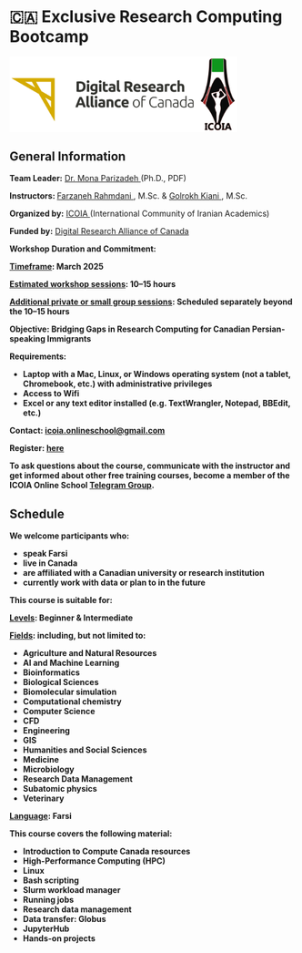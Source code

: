 # 🇨🇦 Exclusive Research Computing Bootcamp 

<img src="images/alliance_icoia_logo.png" width="400" align="center">

<h2 id="general">General Information</h2>

<p id="lead">
  <strong>Team Leader:</strong>
  <a href="https://orcid.org/0000-0002-0567-7673">Dr. Mona Parizadeh </a>(Ph.D., PDF)
</p>

<p id="teach">
  <strong>Instructors: </strong>
    <a href="https://www.cermofc.uqam.ca/en/technological-platforms/bio-informatics/">Farzaneh Rahmdani </a>, M.Sc. & 
    <a href="https://www.linkedin.com/in/golrokh-vitae/?originalSubdomain=ca"> Golrokh Kiani </a>, M.Sc.
</p>

<p id="by">
  <strong>Organized by:</strong>
  <a href="https://icoia.org">ICOIA </a>(International Community of Iranian Academics)
</p>

<p id="fund">
  <strong>Funded by:</strong>
  <a href="https://alliancecan.ca/en">Digital Research Alliance of Canada </a>
</p>

<p id="date">
  <strong>Workshop Duration and Commitment:<strong>
</p>

  <ins>Timeframe</ins>: March 2025
  
  <ins> Estimated workshop sessions</ins>: 10–15 hours

  <ins> Additional private or small group sessions</ins>: Scheduled separately beyond the 10–15 hours

<p id="obj">
  <strong>Objective:</strong>
  Bridging Gaps in Research Computing for Canadian Persian-speaking Immigrants
</p>

<p id="requirements">
  <strong>Requirements:</strong> 
</p>

  - Laptop with a Mac, Linux, or Windows operating system 
    (not a tablet, Chromebook, etc.) with administrative privileges 
  - Access to Wifi 
  - Excel or any text editor installed (e.g. TextWrangler, Notepad, BBEdit, etc.)

<p id="contact">
  <strong>Contact:</strong>
  <a href="mailto:{{icoia.onlineschool@gmail.com}}">icoia.onlineschool@gmail.com</a> 
</p>
  
<p id="register">
  <strong>Register:</strong>
  <a href="https://forms.gle/S3ovg69fZrE3zhq26">here</a> 
</p>

<p id="telegram">
To ask questions about the course, communicate with the instructor and get informed about other free training courses, become a member of the ICOIA Online School 
  <a href="https://t.me/+jIfI2LibaBo2Yzc8?fbclid=PAZXh0bgNhZW0CMTEAAaZlAjc5hfp7mpqw7f8RxznZJ41NhZzFBl5LOjO07NjkorsvyXNDRH0pkNg_aem_l02uj-8pTJF5BiOA2yLSNQ">Telegram Group</a>.
</p>

<h2 id="schedule">Schedule</h2>
<p id="eligible">
  We welcome participants who:
</p>

- speak Farsi
- live in Canada
- are affiliated with a Canadian university or research institution
- currently work with data or plan to in the future

<p id="suit">
  This course is suitable for:
</p>

<ins>Levels</ins>: Beginner & Intermediate

<ins>Fields</ins>: including, but not limited to:

- Agriculture and Natural Resources
- AI and Machine Learning
- Bioinformatics
- Biological Sciences
- Biomolecular simulation
- Computational chemistry
- Computer Science
- CFD
- Engineering
- GIS
- Humanities and Social Sciences
- Medicine
- Microbiology
- Research Data Management
- Subatomic physics
- Veterinary
  
<ins>Language</ins>: Farsi

<p id="cover">
  This course covers the following material:
</p>

 - Introduction to Compute Canada resources
 - High-Performance Computing (HPC) 
 - Linux
 - Bash scripting
 - Slurm workload manager
 - Running jobs
 - Research data management
 - Data transfer: Globus
 - JupyterHub
 - Hands-on projects

 

